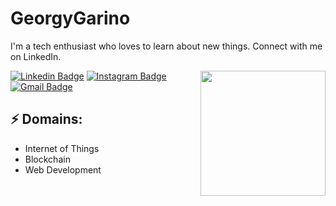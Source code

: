 # GeorgyGarino

I'm a tech enthusiast who loves to learn about new things. Connect with me on LinkedIn.

<img align='right' src='https://media.giphy.com/media/bcKmIWkUMCjVm/giphy.gif' width='200"'>


[![Linkedin Badge](https://img.shields.io/badge/-GeorgianaGarino-blue?style=flat-square&logo=Linkedin&logoColor=white&link=https://www.linkedin.com/in/GeorgianaGarino/)](https://www.linkedin.com/in/georgiana-garino/)
[![Instagram Badge](https://img.shields.io/badge/-GeorgianaGarino-e4405f?style=flat-square&logo=Instagram&logoColor=white&link=https://www.instagram.com/GeorgianaGarino/)](https://www.instagram.com/georgy_garino/)
[![Gmail Badge](https://img.shields.io/badge/-mail@garinogeorgiana.co.in-d14836?style=flat-square&logo=Gmail&logoColor=white&link=mailto:garinogeorgiana@gmail.com)](mailto:garinogeorgiana@gmail.com)
## ⚡ Domains:
- Internet of Things
- Blockchain
- Web Development
